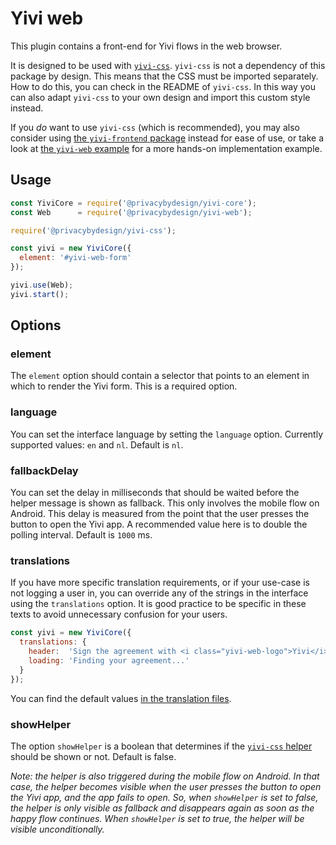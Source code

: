 # Yivi web

This plugin contains a front-end for Yivi flows in the web browser.

It is designed to be used with
[`yivi-css`](https://github.com/privacybydesign/yivi-frontend-packages/tree/master/plugins/yivi-css). 
`yivi-css` is not a dependency of this package by design. This means that the CSS must be imported
separately. How to do this, you can check in the README of `yivi-css`. In this way you can also
adapt `yivi-css` to your own design and import this custom style instead.

If you *do* want to use `yivi-css` (which is recommended), you may also consider using
[the `yivi-frontend` package](https://github.com/privacybydesign/yivi-frontend-packages/tree/master/yivi-frontend)
instead for ease of use, or take a look at
[the `yivi-web` example](https://github.com/privacybydesign/yivi-frontend-packages/tree/master/examples/browser/yivi-web)
for a more hands-on implementation example.

## Usage

```javascript
const YiviCore = require('@privacybydesign/yivi-core');
const Web      = require('@privacybydesign/yivi-web');

require('@privacybydesign/yivi-css');

const yivi = new YiviCore({
  element: '#yivi-web-form'
});

yivi.use(Web);
yivi.start();
```

## Options

### element

The `element` option should contain a selector that points to an element in
which to render the Yivi form. This is a required option.

### language

You can set the interface language by setting the `language` option. Currently
supported values: `en` and `nl`. Default is `nl`.

### fallbackDelay

You can set the delay in milliseconds that should be waited before the helper
message is shown as fallback. This only involves the mobile flow on Android.
This delay is measured from the point that the user presses the button to open
the Yivi app. A recommended value here is to double the polling interval.
Default is `1000` ms.

### translations

If you have more specific translation requirements, or if your use-case is not
logging a user in, you can override any of the strings in the interface using
the `translations` option. It is good practice to be specific in these texts to
avoid unnecessary confusion for your users.

```javascript
const yivi = new YiviCore({
  translations: {
    header:  'Sign the agreement with <i class="yivi-web-logo">Yivi</i>',
    loading: 'Finding your agreement...'
  }
});
```

You can find the default values [in the translation files](https://github.com/privacybydesign/yivi-frontend-packages/tree/master/plugins/yivi-web/translations).

### showHelper

The option `showHelper` is a boolean that determines if the
[`yivi-css` helper](https://privacybydesign.github.io/yivi-frontend-packages/styleguide/section-examples.html#kssref-examples-helpers)
should be shown or not. Default is false.

_Note: the helper is also triggered during the mobile flow on Android. In that case, the helper
becomes visible when the user presses the button to open the Yivi app, and the app fails to open.
So, when `showHelper` is set to false, the helper is only visible as fallback and disappears
again as soon as the happy flow continues. When `showHelper` is set to true, the helper will
be visible unconditionally._
